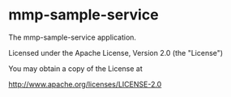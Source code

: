 mmp-sample-service
==================

The mmp-sample-service application.

Licensed under the Apache License, Version 2.0 (the "License")

You may obtain a copy of the License at

http://www.apache.org/licenses/LICENSE-2.0

